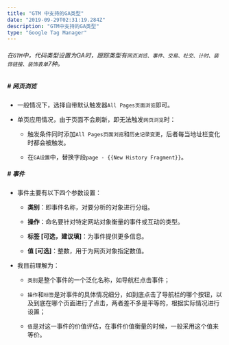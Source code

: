 ```yaml
---
title: "GTM 中支持的GA类型"
date: "2019-09-29T02:31:19.284Z"
description: "GTM中支持的GA类型"
type: "Google Tag Manager"
---
```


###### 在`GTM`中，代码类型设置为GA时，跟踪类型有`网页浏览、事件、交易、社交、计时、装饰链接、装饰表单`7种。

##### # 网页浏览

-   一般情况下，选择自带默认触发器`All Pages页面浏览`即可。
    
-   单页应用情况，由于页面不会刷新，即无法触发`网页浏览`时：
    
    -   触发条件同时添加`All Pages页面浏览`和`历史记录变更`，后者每当地址栏变化时都会被触发。
        
    -   在`GA设置`中，替换字段`page - {{New History Fragment}}`。
        

##### # 事件

-   事件主要有以下四个参数设置：
    
    -   **类别**：即事件名称，对要分析的对象进行分组。
        
    -   **操作**：命名要针对特定网站对象衡量的事件或互动的类型。
        
    -   **标签 [可选，建议填]**：为事件提供更多信息。
        
    -   **值 [可选]**：整数，用于为网页对象指定数值。
        
-   我目前理解为：
    
    -   `类别`是整个事件的一个泛化名称，如导航栏点击事件；
        
    -   `操作`和`标签`是对事件的具体情况细分，如到底点击了导航栏的哪个按钮，以及到底在哪个页面进行了点击，两者差不多是平等的，根据实际情况进行设置；
        
    -   `值`是对这一事件的价值评估，在事件价值衡量的时候，一般采用这个值来等价。